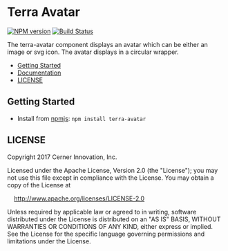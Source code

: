 # Terra Avatar


[![NPM version](http://img.shields.io/npm/v/terra-avatar.svg)](https://www.npmjs.org/package/terra-avatar)
[![Build Status](https://travis-ci.org/cerner/terra-core.svg?branch=master)](https://travis-ci.org/cerner/terra-core)

The terra-avatar component displays an avatar which can be either an image or svg icon. The avatar displays in a circular wrapper.

- [Getting Started](#getting-started)
- [Documentation](https://github.com/cerner/terra-core/tree/master/packages/terra-avatar/docs)
- [LICENSE](#license)

## Getting Started

- Install from [npmjs](https://www.npmjs.com): `npm install terra-avatar`

## LICENSE

Copyright 2017 Cerner Innovation, Inc.

Licensed under the Apache License, Version 2.0 (the "License"); you may not use this file except in compliance with the License. You may obtain a copy of the License at

&nbsp;&nbsp;&nbsp;&nbsp;http://www.apache.org/licenses/LICENSE-2.0

Unless required by applicable law or agreed to in writing, software distributed under the License is distributed on an "AS IS" BASIS, WITHOUT WARRANTIES OR CONDITIONS OF ANY KIND, either express or implied. See the License for the specific language governing permissions and limitations under the License.
